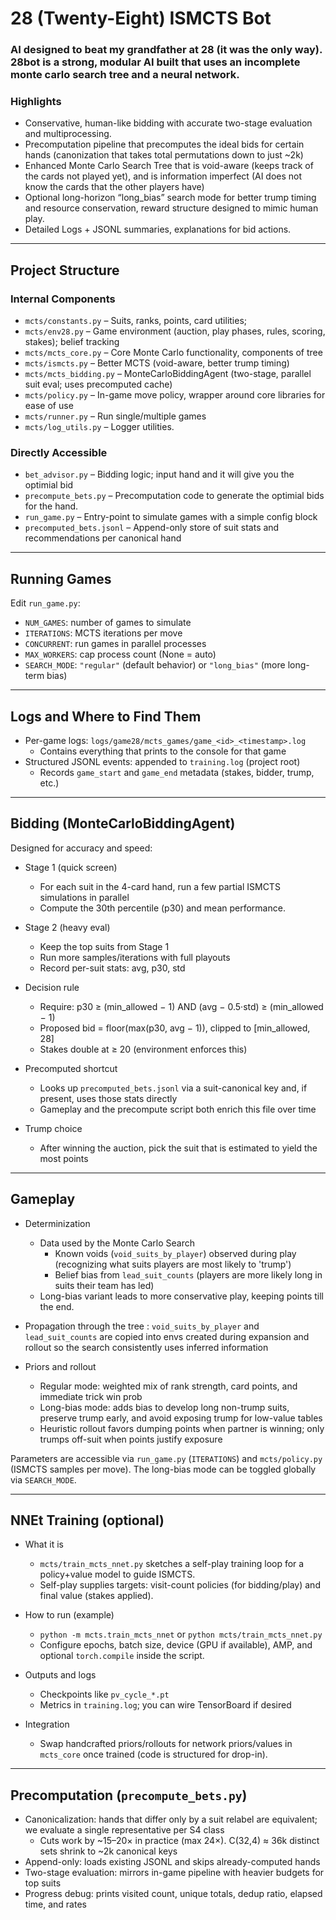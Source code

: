 # 28 (Twenty-Eight) ISMCTS Bot

### AI designed to beat my grandfather at 28 (it was the only way). 28bot is a strong, modular AI built that uses an incomplete monte carlo search tree and a neural network.

### Highlights
- Conservative, human-like bidding with accurate two-stage evaluation and multiprocessing.
- Precomputation pipeline that precomputes the ideal bids for certain hands (canonization that takes total permutations down to just ~2k)
- Enhanced Monte Carlo Search Tree that is void-aware (keeps track of the cards not played yet), and is information imperfect (AI does not know the cards that the other players have)
- Optional long-horizon “long_bias” search mode for better trump timing and resource conservation, reward structure designed to mimic human play.
- Detailed Logs + JSONL summaries, explanations for bid actions.
---


## Project Structure
### Internal Components
- `mcts/constants.py` – Suits, ranks, points, card utilities;
- `mcts/env28.py` – Game environment (auction, play phases, rules, scoring, stakes); belief tracking
- `mcts/mcts_core.py` – Core Monte Carlo functionality, components of tree
- `mcts/ismcts.py` – Better MCTS (void-aware, better trump timing)
- `mcts/mcts_bidding.py` – MonteCarloBiddingAgent (two-stage, parallel suit eval; uses precomputed cache)
- `mcts/policy.py` – In-game move policy, wrapper around core libraries for ease of use
- `mcts/runner.py` – Run single/multiple games
- `mcts/log_utils.py` – Logger utilities.

### Directly Accessible
- `bet_advisor.py` – Bidding logic; input hand and it will give you the optimial bid
- `precompute_bets.py` – Precomputation code to generate the optimial bids for the hand.
- `run_game.py` – Entry-point to simulate games with a simple config block
- `precomputed_bets.jsonl` – Append-only store of suit stats and recommendations per canonical hand
---

## Running Games
Edit `run_game.py`:
- `NUM_GAMES`: number of games to simulate
- `ITERATIONS`: MCTS iterations per move
- `CONCURRENT`: run games in parallel processes
- `MAX_WORKERS`: cap process count (None = auto)
- `SEARCH_MODE`: `"regular"` (default behavior) or  `"long_bias"` (more long-term bias)
---

## Logs and Where to Find Them
- Per-game logs: `logs/game28/mcts_games/game_<id>_<timestamp>.log`
  - Contains everything that prints to the console for that game
- Structured JSONL events: appended to `training.log` (project root)
  - Records `game_start` and `game_end` metadata (stakes, bidder, trump, etc.)
---

## Bidding (MonteCarloBiddingAgent)

Designed for accuracy and speed:

- Stage 1 (quick screen)
  - For each suit in the 4-card hand, run a few partial ISMCTS simulations in parallel
  - Compute the 30th percentile (p30) and mean performance.

- Stage 2 (heavy eval)
  - Keep the top suits from Stage 1
  - Run more samples/iterations with full playouts
  - Record per-suit stats: avg, p30, std

- Decision rule
  - Require: p30 ≥ (min_allowed − 1) AND (avg − 0.5·std) ≥ (min_allowed − 1)
  - Proposed bid = floor(max(p30, avg − 1)), clipped to [min_allowed, 28]
  - Stakes double at ≥ 20 (environment enforces this)

- Precomputed shortcut
  - Looks up `precomputed_bets.jsonl` via a suit-canonical key and, if present, uses those stats directly
  - Gameplay and the precompute script both enrich this file over time

- Trump choice
  - After winning the auction, pick the suit that is estimated to yield the most points
---

## Gameplay
- Determinization
  - Data used by the Monte Carlo Search
    - Known voids (`void_suits_by_player`) observed during play (recognizing what suits players are most likely to 'trump')
    - Belief bias from `lead_suit_counts` (players are more likely long in suits their team has led)
  - Long-bias variant leads to more conservative play, keeping points till the end.

- Propagation through the tree : `void_suits_by_player` and `lead_suit_counts` are copied into envs created during expansion and rollout so the search consistently uses inferred information

- Priors and rollout
  - Regular mode: weighted mix of rank strength, card points, and immediate trick win prob
  - Long-bias mode: adds bias to develop long non-trump suits, preserve trump early, and avoid exposing trump for low-value tables
  - Heuristic rollout favors dumping points when partner is winning; only trumps off-suit when points justify exposure

Parameters are accessible via `run_game.py` (`ITERATIONS`) and `mcts/policy.py` (ISMCTS samples per move). The long-bias mode can be toggled globally via `SEARCH_MODE`.

---

## NNEt Training (optional)

- What it is
  - `mcts/train_mcts_nnet.py` sketches a self-play training loop for a policy+value model to guide ISMCTS.
  - Self-play supplies targets: visit-count policies (for bidding/play) and final value (stakes applied).

- How to run (example)
  - `python -m mcts.train_mcts_nnet` or `python mcts/train_mcts_nnet.py`
  - Configure epochs, batch size, device (GPU if available), AMP, and optional `torch.compile` inside the script.

- Outputs and logs
  - Checkpoints like `pv_cycle_*.pt`
  - Metrics in `training.log`; you can wire TensorBoard if desired

- Integration
  - Swap handcrafted priors/rollouts for network priors/values in `mcts_core` once trained (code is structured for drop-in).

---

## Precomputation (`precompute_bets.py`)
- Canonicalization: hands that differ only by a suit relabel are equivalent; we evaluate a single representative per S4 class
  - Cuts work by ~15–20× in practice (max 24×). C(32,4) ≈ 36k distinct sets shrink to ~2k canonical keys
- Append-only: loads existing JSONL and skips already-computed hands
- Two-stage evaluation: mirrors in-game pipeline with heavier budgets for top suits
- Progress debug: prints visited count, unique totals, dedup ratio, elapsed time, and rates
